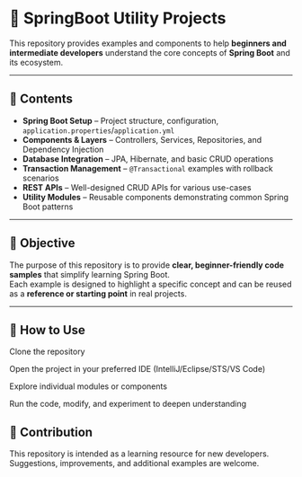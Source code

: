 # 🌱 SpringBoot Utility Projects

This repository provides examples and components to help **beginners and intermediate developers** understand the core concepts of **Spring Boot** and its ecosystem.

---

## 📂 Contents

- **Spring Boot Setup** – Project structure, configuration, `application.properties`/`application.yml`  
- **Components & Layers** – Controllers, Services, Repositories, and Dependency Injection  
- **Database Integration** – JPA, Hibernate, and basic CRUD operations  
- **Transaction Management** – `@Transactional` examples with rollback scenarios  
- **REST APIs** – Well-designed CRUD APIs for various use-cases  
- **Utility Modules** – Reusable components demonstrating common Spring Boot patterns  

---

## 🎯 Objective

The purpose of this repository is to provide **clear, beginner-friendly code samples** that simplify learning Spring Boot.  
Each example is designed to highlight a specific concept and can be reused as a **reference or starting point** in real projects.

---


## 🚀 How to Use

Clone the repository

Open the project in your preferred IDE (IntelliJ/Eclipse/STS/VS Code)

Explore individual modules or components

Run the code, modify, and experiment to deepen understanding

## 🤝 Contribution

This repository is intended as a learning resource for new developers. Suggestions, improvements, and additional examples are welcome.

